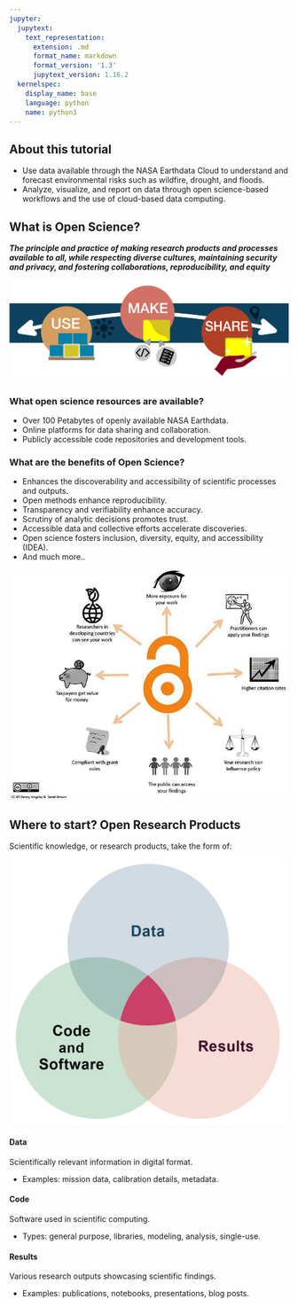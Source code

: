 ```yaml
---
jupyter:
  jupytext:
    text_representation:
      extension: .md
      format_name: markdown
      format_version: '1.3'
      jupytext_version: 1.16.2
  kernelspec:
    display_name: base
    language: python
    name: python3
---
```


## About this tutorial
* Use data available through the NASA Earthdata Cloud to understand and forecast environmental risks such as wildfire, drought, and floods.
* Analyze, visualize, and report on data through open science-based workflows and the use of cloud-based data computing.


## What is Open Science?
***The principle and practice of making research products and processes available to all, while respecting diverse cultures, maintaining security and privacy, and fostering collaborations, reproducibility, and equity***

<!-- #region -->

<img src="../assets/image165.png" width="800">

### What open science resources are available?

- Over 100 Petabytes of openly available NASA Earthdata.
- Online platforms for data sharing and collaboration.
- Publicly accessible code repositories and development tools.


### What are the benefits of Open Science?

- Enhances the discoverability and accessibility of scientific processes and outputs.
- Open methods enhance reproducibility.
- Transparency and verifiability enhance accuracy.
- Scrutiny of analytic decisions promotes trust.
- Accessible data and collective efforts accelerate discoveries.
- Open science fosters inclusion, diversity, equity, and accessibility (IDEA).
- And much more..


<img src="../assets/image377.jpg" width="800">

<!-- #endregion -->


<!-- #region -->
## Where to start? Open Research Products

Scientific knowledge, or research products, take the form of:

<img src="../assets/image5.png" width="500">

#### Data

Scientifically relevant information in digital format.
- Examples: mission data, calibration details, metadata.

#### Code

Software used in scientific computing.
- Types: general purpose, libraries, modeling, analysis, single-use.

#### Results

Various research outputs showcasing scientific findings.
- Examples: publications, notebooks, presentations, blog posts.

<!-- #endregion -->
